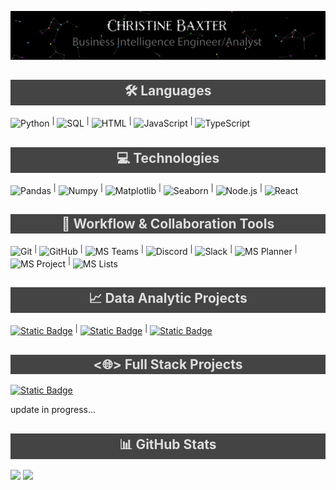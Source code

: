 
![](profileBanner.gif)

<h2 style="background-color: #444; padding: 3px; color: #ddd; text-align: center;">&#x1F6E0; Languages</h2>

![Python](https://img.shields.io/badge/-Python-000?&logo=Python) <sup>|</sup>
![SQL](https://img.shields.io/badge/-SQL-000?&logo=MySQL) <sup>|</sup>
![HTML](https://img.shields.io/badge/-HTML-000?&logo=HTML) <sup>|</sup>
![JavaScript](https://img.shields.io/badge/-JavaScript-000?&logo=JavaScript) <sup>|</sup>
![TypeScript](https://img.shields.io/badge/-TypeScript-000?&logo=TypeScript)

<h2 style="background-color: #444; padding: 3px; color: #ddd; text-align: center;">&#x1F4BB; Technologies</h2>

![Pandas](https://img.shields.io/badge/-Pandas-000?&logo=pandas&logoColor=white) <sup>|</sup>
![Numpy](https://img.shields.io/badge/-Numpy-000?&logo=numpy&logoColor=white) <sup>|</sup>
![Matplotlib](https://img.shields.io/badge/-Matplotlib-000?&logo=matplotlib&logoColor=white) <sup>|</sup>
![Seaborn](https://img.shields.io/badge/-Seaborn-000?&logo=seaborn&logoColor=white) <sup>|</sup>
![Node.js](https://img.shields.io/badge/-Node.js-000?&logo=node.js&logoColor=white) <sup>|</sup>
![React](https://img.shields.io/badge/-React-000?&logo=React&logoColor=white)

<!-- ![PyTorch](https://img.shields.io/badge/-PyTorch-000?&logo=PyTorch) -->
<!-- ![C](https://img.shields.io/badge/-C-000?&logo=C) -->
<!-- ![Java](https://img.shields.io/badge/-Java-000?&logo=Java&logoColor=007396) -->
<!-- ![C++](https://img.shields.io/badge/-C++-000?&logo=c%2b%2b&logoColor=00599C) -->
<!-- ![Swift](https://img.shields.io/badge/-Swift-000?&logo=Swift) -->

<h2 style="background-color: #444; padding: 3px; color: #ddd; text-align: center;">&#x1F91D; Workflow & Collaboration Tools</h2>

![Git](https://img.shields.io/badge/-Git-000?&logo=Git) <sup>|</sup>
![GitHub](https://img.shields.io/badge/-GitHub-000?&logo=GitHub) <sup>|</sup>
![MS Teams](https://img.shields.io/badge/-MS%20Teams-000?&logo=Microsoft-Teams) <sup>|</sup>
![Discord](https://img.shields.io/badge/-Discord-000?&logo=Discord) <sup>|</sup>
![Slack](https://img.shields.io/badge/-Slack-000?&logo=Slack) <sup>|</sup>
![MS Planner](https://img.shields.io/badge/-MS%20Planner-000?&logo=Microsoft-Planner) <sup>|</sup>
![MS Project](https://img.shields.io/badge/-MS%20Project-000?&logo=Microsoft-Project) <sup>|</sup>
![MS Lists](https://img.shields.io/badge/-MS%20Lists-000?&logo=Microsoft-Lists)

<h2 style="background-color: #444; padding: 3px; color: #ddd; text-align: center;">&#x1F4C8; Data Analytic Projects</h2>

[![Static Badge](https://img.shields.io/badge/MBA-Chester_Data_Analysis-000?labelColor=blue)](https://github.com/christinedbaxter/mbaCapstone#readme) <sup>|</sup>
[![Static Badge](https://img.shields.io/badge/Airbnb-NYC_Data_Analysis-000?labelColor=red)](https://github.com/christinedbaxter/sb-caseStudy-airBnb#readme) <sup>|</sup>
[![Static Badge](https://img.shields.io/badge/FamInsur-Medical_Insurance_Data_Analysis-000?labelColor=darkgreen)](https://github.com/christinedbaxter/sb_caseStudy_FamInsureCo#readme)

<h2 style="background-color: #444; padding: 3px; color: #ddd; text-align: center;">&lt;&#x1F310;&gt; Full Stack Projects</h2>

[![Static Badge](https://img.shields.io/badge/My-Portfolio-000?labelColor=darkgreen)](https://christinedbaxter.github.io/christineBaxterPortfolio/)

update in progress...

<h2 style="background-color: #444; padding: 3px; color: #ddd; text-align: center;">&#x1F4CA; GitHub Stats</h2>

<a href="https://christinedbaxter.github.io/christineBaxterPortfolio/"><img height="114px" src="https://github-readme-stats.vercel.app/api?username=christinedbaxter&hide_title=true&hide_border=true&show_icons=true&include_all_commits=true&count_private=true&line_height=21&text_color=000&icon_color=000&bg_color=0,ea6161,ffc64d,fffc4d,52fa5a&theme=graywhite" /></a>
<a href="https://christinedbaxter.github.io/christineBaxterPortfolio/"><img height="114px" src="https://github-readme-stats.vercel.app/api/top-langs/?username=christinedbaxter&hide=html&hide_title=true&hide_border=true&layout=compact&langs_count=6&exclude_repo=comp426,Redventures-Movie-Quotes&text_color=000&icon_color=fff&bg_color=0,52fa5a,4dfcff,c64dff&theme=graywhite" /></a>
